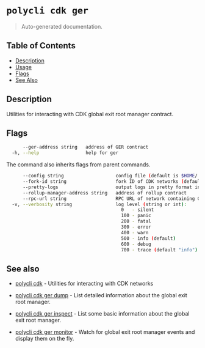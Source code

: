 # `polycli cdk ger`

> Auto-generated documentation.

## Table of Contents

- [Description](#description)
- [Usage](#usage)
- [Flags](#flags)
- [See Also](#see-also)

## Description

Utilities for interacting with CDK global exit root manager contract.

## Flags

```bash
      --ger-address string   address of GER contract
  -h, --help                 help for ger
```

The command also inherits flags from parent commands.

```bash
      --config string                   config file (default is $HOME/.polygon-cli.yaml)
      --fork-id string                  fork ID of CDK networks (default "12")
      --pretty-logs                     output logs in pretty format instead of JSON (default true)
      --rollup-manager-address string   address of rollup contract
      --rpc-url string                  RPC URL of network containing CDK contracts (default "http://localhost:8545")
  -v, --verbosity string                log level (string or int):
                                          0   - silent
                                          100 - panic
                                          200 - fatal
                                          300 - error
                                          400 - warn
                                          500 - info (default)
                                          600 - debug
                                          700 - trace (default "info")
```

## See also

- [polycli cdk](polycli_cdk.md) - Utilities for interacting with CDK networks
- [polycli cdk ger dump](polycli_cdk_ger_dump.md) - List detailed information about the global exit root manager.

- [polycli cdk ger inspect](polycli_cdk_ger_inspect.md) - List some basic information about the global exit root manager.

- [polycli cdk ger monitor](polycli_cdk_ger_monitor.md) - Watch for global exit root manager events and display them on the fly.

